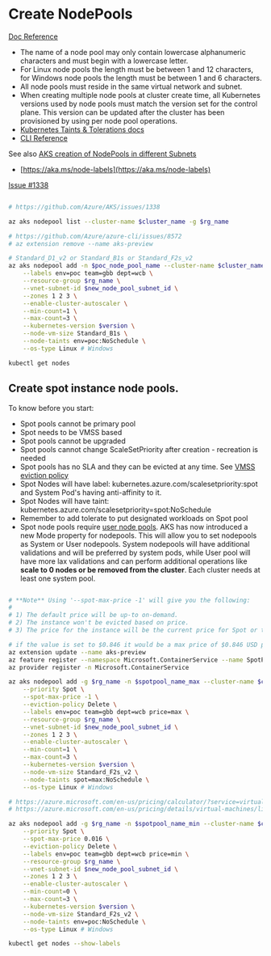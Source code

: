 # Create NodePools

[Doc Reference](https://docs.microsoft.com/en-us/azure/aks/use-multiple-node-pools)

- The name of a node pool may only contain lowercase alphanumeric characters and must begin with a lowercase letter. 
- For Linux node pools the length must be between 1 and 12 characters, for Windows node pools the length must be between 1 and 6 characters.
- All node pools must reside in the same virtual network and subnet.
- When creating multiple node pools at cluster create time, all Kubernetes versions used by node pools must match the version set for the control plane. This version can be updated after the cluster has been provisioned by using per node pool operations.
- [Kubernetes Taints & Tolerations docs](https://kubernetes.io/docs/concepts/configuration/taint-and-toleration)
- [CLI Reference](https://docs.microsoft.com/en-us/cli/azure/aks/nodepool?view=azure-cli-latest#az-aks-nodepool-add)


See also [AKS creation of NodePools in different Subnets](https://docs.microsoft.com/en-us/azure/aks/use-multiple-node-pools#add-a-node-pool-with-a-unique-subnet-preview)
- [https://aka.ms/node-labels](https://aka.ms/node-labels)

[Issue #1338](https://github.com/Azure/AKS/issues/1338) 

```sh

# https://github.com/Azure/AKS/issues/1338

az aks nodepool list --cluster-name $cluster_name -g $rg_name

# https://github.com/Azure/azure-cli/issues/8572
# az extension remove --name aks-preview

# Standard_D1_v2 or Standard_B1s or Standard_F2s_v2
az aks nodepool add -n $poc_node_pool_name --cluster-name $cluster_name \
    --labels env=poc team=gbb dept=wcb \
    --resource-group $rg_name \
    --vnet-subnet-id $new_node_pool_subnet_id \
    --zones 1 2 3 \
    --enable-cluster-autoscaler \
    --min-count=1 \
    --max-count=3 \
    --kubernetes-version $version \
    --node-vm-size Standard_B1s \
    --node-taints env=poc:NoSchedule \
    --os-type Linux # Windows

kubectl get nodes

```

## Create spot instance node pools.

To know before you start:

- Spot pools cannot be primary pool
- Spot needs to be VMSS based
- Spot pools cannot be upgraded
- Spot pools cannot change ScaleSetPriority after creation - recreation is needed
- Spot pools has no SLA and they can be evicted at any time. See [VMSS eviction policy](https://docs.microsoft.com/en-us/azure/virtual-machine-scale-sets/use-spot#eviction-policy)
- Spot Nodes will have label: kubernetes.azure.com/scalesetpriority:spot  and System Pod's having anti-affinity to it.
- Spot Nodes will have taint: kubernetes.azure.com/scalesetpriority=spot:NoSchedule
- Remember to add tolerate to put designated workloads on Spot pool
- Spot node pools require [user node pools](https://aka.ms/aks/nodepool/mode). AKS has now introduced a new Mode property for nodepools. This will allow you to set nodepools as System or User nodepools. System nodepools will have additional validations and will be preferred by system pods, while User pool will have more lax validations and can perform additional operations like **scale to 0 nodes or be removed from the cluster**. Each cluster needs at least one system pool.

```sh

# **Note** Using '--spot-max-price -1' will give you the following:
#
# 1) The default price will be up-to on-demand.
# 2) The instance won't be evicted based on price.
# 3) The price for the instance will be the current price for Spot or the price for a standard instance, which ever is less, as long as there is capacity and quota available.

# if the value is set to $0.846 it would be a max price of $0.846 USD per hour.
az extension update --name aks-preview
az feature register --namespace Microsoft.ContainerService --name SpotPoolPreview
az provider register -n Microsoft.ContainerService

az aks nodepool add -g $rg_name -n $spotpool_name_max --cluster-name $cluster_name --mode user \
    --priority Spot \
    --spot-max-price -1 \
    --eviction-policy Delete \
    --labels env=poc team=gbb dept=wcb price=max \
    --resource-group $rg_name \
    --vnet-subnet-id $new_node_pool_subnet_id \
    --zones 1 2 3 \
    --enable-cluster-autoscaler \
    --min-count=1 \
    --max-count=3 \
    --kubernetes-version $version \
    --node-vm-size Standard_F2s_v2 \
    --node-taints spot=max:NoSchedule \
    --os-type Linux # Windows

# https://azure.microsoft.com/en-us/pricing/calculator/?service=virtual-machines
# https://azure.microsoft.com/en-us/pricing/details/virtual-machines/linux/#f-series

az aks nodepool add -g $rg_name -n $spotpool_name_min --cluster-name $cluster_name --mode user \
    --priority Spot \
    --spot-max-price 0.016 \
    --eviction-policy Delete \
    --labels env=poc team=gbb dept=wcb price=min \
    --resource-group $rg_name \
    --vnet-subnet-id $new_node_pool_subnet_id \
    --zones 1 2 3 \
    --enable-cluster-autoscaler \
    --min-count=0 \
    --max-count=3 \
    --kubernetes-version $version \
    --node-vm-size Standard_F2s_v2 \
    --node-taints env=poc:NoSchedule \
    --os-type Linux # Windows

kubectl get nodes --show-labels


```
